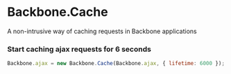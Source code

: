 Backbone.Cache
==============

A non-intrusive way of caching requests in Backbone applications

### Start caching ajax requests for 6 seconds
```javascript
Backbone.ajax = new Backbone.Cache(Backbone.ajax, { lifetime: 6000 });
```
